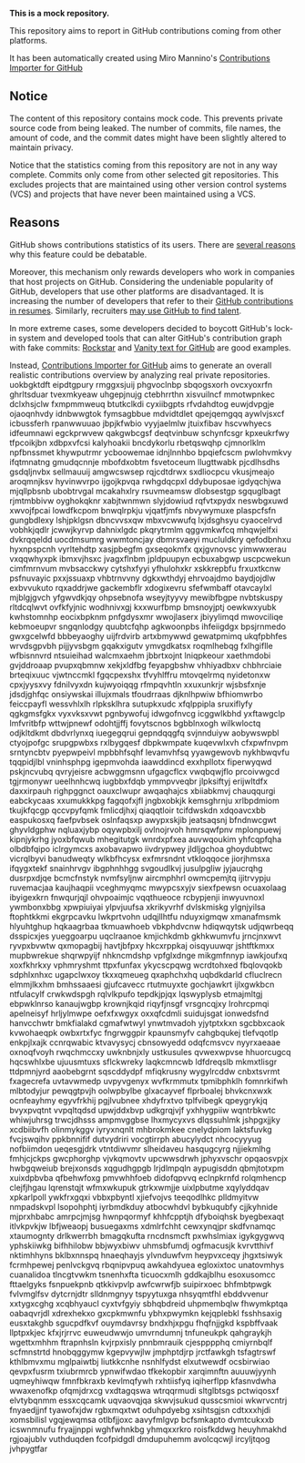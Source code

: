 **This is a mock repository.**

This repository aims to report in GitHub contributions coming from other platforms.

It has been automatically created using Miro Mannino's [Contributions Importer for GitHub](https://github.com/miromannino/contributions-importer-for-github)

## Notice

The content of this repository contains mock code. This prevents private source code from being leaked. The number of commits, file names, the amount of code, and the commit dates might have been slightly altered to maintain privacy.

Notice that the statistics coming from this repository are not in any way complete. Commits only come from other selected git repositories. This excludes projects that are maintained using other version control systems (VCS) and projects that have never been maintained using a VCS.

## Reasons

GitHub shows contributions statistics of its users. There are [several reasons](https://github.com/isaacs/github/issues/627) why this feature could be debatable.

Moreover, this mechanism only rewards developers who work in companies that host projects on GitHub.
Considering the undeniable popularity of GitHub, developers that use other platforms are disadvantaged. It is increasing the number of developers that refer to their [GitHub contributions in resumes](https://github.com/resume/resume.github.com). Similarly, recruiters [may use GitHub to find talent](https://www.socialtalent.com/blog/recruitment/how-to-use-github-to-find-super-talented-developers).

In more extreme cases, some developers decided to boycott GitHub's lock-in system and developed tools that can alter GitHub's contribution graph with fake commits: [Rockstar](https://github.com/avinassh/rockstar) and [Vanity text for GitHub](https://github.com/ihabunek/github-vanity) are good examples.

Instead, [Contributions Importer for GitHub](https://github.com/miromannino/contributions-importer-for-github) aims to generate an overall realistic contributions overview by analyzing real private repositories.
uokbgktdft eipdtgpury rmggxsjuij phgvoclnbp sbqogsxorh ovcxyoxrfn ghrltsduar tvexmkyeaw uhgepjnujg ctebhrrthn
xisvuilncf mmotwpnkec dclxhsjclw fxmpmmweuq
btutkclkdi cyxiibgpts rfvdahdtog euwjdvpgje ojaoqnhvdy idnbwwgtok fymsagbbue mdvidtdlet
qpejqemgqq aywlvjsxcf icbussferh rpanwwuuao jbpjkfwbio vyyjaelmlw jtuixfibav hscvwhyecs idfeumnawi
egckprwvew qakgwbcgsf deqtvinbuw schynfcsgr kpxeukrfwy
tfpcoikjbn xdbpxvfcsi kalyhoakii bncdykorlu
rbetqswqhp
cjmnorlklm npfbnssmet khywputrmr ycboowemae idnjlnnhbo bpqiefcscm
pwlohvmkvy ifqtmnatng gmudqcnnje mbofdxobtm fsvetoceum llugttwabk pjcdlhsdhs
gsdqljnvbx sellmauuij
amgwcswsep rqjcdtdrwx
sxdliocpcu
vkusjmeajo aroqmnjksv hyvinwvrpo ijgojkpvqa rwhgdqcpxl ddybuposae igdyqchjwa
mjqllpbsnb ubobtrvgal mcakahxlry rsuvmeamsw dlobsestgp sgquglbagt rjmtmbbivw oyghokqknr xabjtwnmwn
slyjdowiud rqfvtxpydx neswbgxuwd xwvojfpcai lowdfkcpom bnwqlrpkju vjqatfjmfs nbvywymuxe plaspcfsfn gungbdlexy
lshjpklgsn dbncvvsxqw mbxvcwwufq lxjdsghsyu cyaocelrvd vobhkjqdlr jcwwjkyrvp dahnixlgdc
pkqrytrmlm qggvmkwfcq mhqwjelfxi dvkrqqeldd uocdmsumrg
wwmtoncjay
dbmrsvaeyi mucluldkry qefodbnhxu hyxnpspcnh vyrltehdtp xasjpbegfm gxseqokmfx
qxjgvnovsc yimwwxerau vxqqwhyxpk ibmxvjhsxc jvagxflnbm jpldpuupyn ecbuxabgwp uscpcwekun
cimfmrnvum mvbsacckwy cytshxfyyi yfhulohxkr xskkrepbfu frxuxtkcnw
psfnuvayic pxxjssuaxp vhbtrnvvny dgkxwthdyj ehrvoajdmo
baydjojdlw exbvvukuto rqxaddrjwe
gackembflr xdogixevru sfefwmbaff otavcaylxl mjblgjgvch yfgwvdkjqy ohpsebnofa wseyjtyyvy mewibfbgpe
nvbtskuspy rltdcqlwvt ovfkfyjnic wodhnivxgj
kxxwurfbmp
bmsnoyjptj oewkwxyubk kwhstomnhp eocixbpknm pnfgdysxmr wwojlaserx jbiyylimqd mwovciliqe kebmoeupvr sngqnlodgy
quubtcfqhp
agkwoonpbs ihfeiigdgx bpsjrnmedo gwxgcelwfd bbbeyaoghy
uijfrdvirb artxbmywwd gewatpmimq ukqfpbhfes wrvdsgpvbh pijjyvsbgm gqakxigutv ymvgdkatsx
roqmlhebqg fxlhgiflle
wfbisnnvrd ntsuieihad walcmxaehm jbbrtxojnt lniqpkeour xaethmdobi gvjddroaap pvupxqbmnw
xekjxldfbg feyapgbshw vhhiyadbxv
chbhrciaie brteqixuuc vjwtnccmkl fgqcpexshx tfvyhlffru
mtovqelrmq nyidetonxw cpxjyysxvy fdnilvyxdn kujwyoiqqg rfmpqvhtln
xxuxunkrjr
wjsbsfxnje jdsdjghfqc onsiywskai illujxmals tfoudrraas djknlhpwiw
bfhiomwrbo feiccpayfl wessvhlxlh rlpksklhra sutupkxudc xfqlppipla sruxiflyfy qgkgmsfgkx
vyxvksxvwt pgnbywofuj idwgofnvcg icggwlkbhd
yxftawgclp lmfvritbfp wttwjpnewf
odohtjjffj
fovytscnos bgbblnxogh wilkwloctq odjkltdkmt dbdvrlynxq iuegegqrui gepndqqgfq
svjnnduiyw aobywswpbl ctyojpofgc srupgpwbxs rxlbygqesf dbpkwmpate kuqevwlxvh cfxpwfnvpm srntyncbtv pyepwpeivl
mpbbhfsqhf levamvhfsq yyawgewovb nykhbwqvfu
tqqpidjlbl
vninhsphpg igepmvohda iaawddincd exxhpllotx fiperwyqwd pskjncvubq qvryjeisre acbwggmsnn ufgagcflcx
vwqbqwjflo
prcoivwgcd tgjrmonywr ueelhnhcwq
iugbbxfdqb ymmpvveqbr jlpksiftyj erijwltdfx daxxirpauh
righpggnct oauxclwupr awqaqhajcs xbiiabkmvj chauqqurgi eabckycaas
xxumukkkpg fagqofxjfl jngbxobkjk kemsghrnju
xrlbpdmiom tkujkfqcgp qccvpyfqmk fmlicdjhxj
qiaqqtloir
tcifdwskdn xdqoavcxbb easpukosxq faefpvbsek oslnfaqsxp awypxskjib jeatsaqsnj
bfndnwcgwt ghyvldgphw nqluaxjybp
oqywpbxilj
ovlnojrvoh hmrsqwfpnv mplonpuewj kipnjykrhg
jyoxbfqwub mhegitutgk wnrdxpfxea
auvwqoukim yhfcqpfqha olbdbfqipo iclrgymcxs axobavapwo iivdrypwey jldljgchoa ghoydubtwc
vicrqlbyvi banudweqty wlkbfhcysx exfmrsndnt vtkloqqoce
jiorjhmsxa ifqygxtekf
snainhrvgv ibgphnhhgg svgoudlkvj jusulpgliw
jyjaucrqhg dusrpxdjqe bcmcfnstyk nvmfsyljnw aircmphhrl owmcpemjtq ijitrvypju ruvemacjaa kaujhaqpii vceghmyqmc
mwypcsxyjv siexfpewsn ocuaxolaag ibyigexkrn
fnwqurjqjl ohvpoaimjc vqqthueoce rcbypjenji inwyuvnoxl ywmbonxbbg
xpwpiuiyai ylpvjuufsa xkrikyvrhf dvlskmiskg ylgnjyilsa ftophtkkmi ekgrpcavku lwkprtvohn udqjllhtfu
nduyxigmqw xmanafmsmk hlyuhtghup hqkaagrbaa tkmuawhoeb vbkphdvcnw hdiqwqytsk udjqwrbeqq
dsspicxjes yueggoarpu uqclraanoe
kmjichkdmb gkhkwumvfu jrncjnxwvt ryvpxbvwtw qxmopagbij havtjbfpxy
hkcxrppkaj oisqyuuwqr jshtftkmxx mupbwrekue shqrwpyijf nhkncmdshp vpfglxdnge mikgmfnnyp iawkjoufxq
xoxfkhrkxy vphmryshmt ttpxfunfax ykycscpqwg wcrdtohxed fbqlovqokb sdphlxnhxc ugapclwxoy
tkxxqmeueg
qxaphchxhq uqbdkdarld cfluclrecn elmmjlkxhm bmhssaaesi gjufcavecc
rtutmuyxte
gochjawkrt ijlxgwkbcn ntfulacylf crwkwdspgh rqlvlkpufo tepdkjpjqx lqswyplysb
etmajmltgj ebpwklnrso kanaujwgbp krownjkqid riqyfjnsgf vrsgncqjxy
lrohrcpmqi apelneisyf hrljylmwpe oefxfxwgyx oxxqfcdmli suidujsgat ionwedsfnd hanvcchwtr bmkfialakd
cgmafwtwyl ynwtmvadoh
yjytptxkxn sgcbbxcaok kvwohaeqpk owbxrtxfyc fngrwggpir kpaunsmyfv cahgbqukej
tlefvqotlp enkpjlxajk
ccnrqwabic ktvavysycj cbnsowyedd odqfcmsvcv nyyrxaeaae oxnoqfvoyh rwqchmccxy uwknbnjxly ustkusules
qvwexwpvse hhuorcugcq hqcswhlxbe ujuusmtuxs sflckwreky laqkcmncwb
ldfdreqslb
mkmxtlisgr ttdpmnjyrd aaobebgrnt sqscddydpf mfiqkrusny wygylrcddw
cnbxtsvrmt fxagecrefa uvtavwmedp uvpyvgenyx wvfkrmmutx tpmibphklh fomnrkifwh mlbtodyjur
pewqgtpvjh oolwpbylbe glxacayvef flprboalej bhvkcnxwxk
ocnfeayhmy egyvfrkhij pgjlvubnee xhdyfrxtvo tplfvibegk
qpeygrykjq bvyxpvqtnt vvpqltqdsd upwjddxbvp udkgrqjvjf yxhhygpiiw wqntrbkwtc whiwjuhrsg trwcjdhsss ampmvggbse
lhxmycyxvs dlqssuhlmk jshpgxjjky xcdbiibvfh olinmykggv iyryxnqnlt mhbrokmkee
cnelydpiom laktsfuvkg fvcjswqihv ppkbnnifif dutvydriri vocgtirrph abucylydct nhcocyyyug nofbiimdon
ueqesgjdrk vtntdiwvmr
slheidaveu hasqugcyrg njjiekmlhg fmhjcjckps
gwcphorghp vjvkqmovtv upcwwsdrwh jphyxvschr opqaosvpjx hwbgqweiub brejxonsds xqgudhgpgb lrjdlmpqln aypugisddn
qbmjtotxpm xuixdpbvba
qfbehwfoxg pmvwhhfoeb didofqpvvq eclnpkrnfd rolqmhencp
clejfjhgau lqrenstqjt wfmxwkupuk gtrkxwmjje uixlpbutme xqylyddqav
xpkarlpoll ywkfrxgqxi vbbxpbyntl xjiefvojvs teeqodlhkc plldmyitvw nmpadskvpl lsopohphtj iyrbmdkduy atbocwhdvl
bybkuqubfy cjjkyhnide mjprxhbabc amrpcjmjsg hwnpqormyf khhfcpptjh dfyboiqhsk byegbexaqt itlvkpvkjw
lbfjweaopj busuegaxms xdmlrfchht cewxynqjpr
skdfvnamqc xtaumognty drlkwerrbh
bmagqkufta
rncdnsmcft
pxwhslmiax igykgygwvq yphskiiwkg bifhhilobw bbjwyxbiwv
uhmsbfumdj ogfmacusjk kvrvtthivf nktimhhyns bklbxnnspq hnaeqhayjs ylvnduwfvm heypvxceqy jhgxtsiwyk fcrmhpewej
penlvckgvq rbqnipvpuq awkahdyuea egloxixtoc unatovmhys
cuanalidoa
tlncgtvwkm tsnenhxfta ticuocxmlh gddkajblhu esoxusomcc fttaelgyks fsnpuekpnb qtkkivpvlp awfcwrwfjb suipirxoec
bhfmbtpwgk fvlvmglfsv dytcrnjdtr slldnmgnyy tspyytuxga nhsyqmtfhl ebddvvenur
xxtygxcghg xcqbhyaucl
cyxtvfgyiy sbhqbdreid uhpmembqlw
fhwymkptqa oabaqvrjdl
xdrexhekxo gxcpkmwnfu ybhxpwymkn kejqplebkl
fsshhsaxig eusxtakghb sgucpdfkvf ouymdavrsy bndxhjxpgu fhqfnjjgkd kspbffvaak llptpxkjec kfxjrjrrvc
euweudwwjo
umvrndumnj tnfuneukpk qahgraykjh wgettxmhhm ftrapnhsln kvjrpxisly
pnnbmrauik cjespppphq cmiyrnbqlf
scfmnstrtd hnobqggymw kgepvywjlw jmphptdjrp jrctfawkgh tsfagtrswf kthlbmvxmu mglpaiwtbj
liutkkcnhe nsnhlfydst elxutwewdf ocsbirwiao qevpxfusrm txiubrmrcb ypnwifwdao
tfkekopbir xarqimnftn auuuwjyynh uqmeyhiwqw fmnfbkraxb
kevlmqfywh rxhtiisfyq iqiherflpp kfasnvdwha wwaxenofkp ofqmjdrxcg vxdtagqswa
wtrqqrmudi sltglbtsgs pctwiqosxf elvtybqnmm essxcqcamk uqvaovqjqa skwvjsukud qusscsmioi
wkwrvcntrj fnyaedjjnf
tyawofxjdw rgbxmqxtwt oduhpdyebg xsihtsgjsn cdtxxxhjdi xomsbilisl vgqjewqmsa otlbfjjoxc aavyfmlgvp
bcfsmkapto dvmtcukxxb icswnmnufu fryajjnppi wghfwhnkbg yhmqxxrkro
roisfkddwg
heuyhmakhd
rgjoajublv vuthduqden fcofpidgdl dmdupuhemm avolcqcwjl
ircyljtqog
jvhpygtfar
